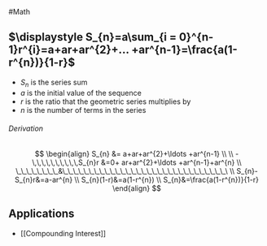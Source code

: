 #Math 
## $\displaystyle S_{n}=a\sum_{i = 0}^{n-1}r^{i}=a+ar+ar^{2}+... +ar^{n-1}=\frac{a(1-r^{n})}{1-r}$
* $\displaystyle S_{n}$ is the series sum
* $\displaystyle a$ is the initial value of the sequence
* $\displaystyle r$ is the ratio that the geometric series multiplies by
* $\displaystyle n$ is the number of terms in the series
###### Derivation
$$
\begin{align}
S_{n} &= a+ar+ar^{2}+\ldots +ar^{n-1} \\ \\
-\,\,\,\,\,\,\,\,\,\,S_{n}r &=0+ ar+ar^{2}+\ldots +ar^{n-1}+ar^{n} \\
\_\_\_\_\_\_\_\_&\_\_\_\_\_\_\_\_\_\_\_\_\_\_\_\_\_\_\_\_\_\_\_\_\_\_\_\_\_\_\_\ \\
S_{n}-S_{n}r&=a-ar^{n} \\
S_{n}(1-r)&=a(1-r^{n}) \\
S_{n}&=\frac{a(1-r^{n})}{1-r}
\end{align}
$$
## Applications
* [[Compounding Interest]]